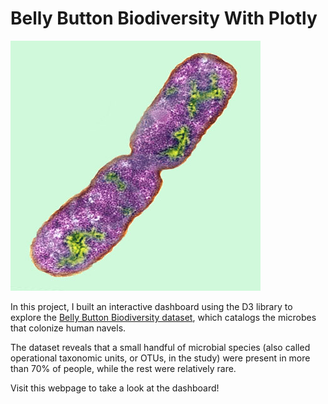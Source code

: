# Belly Button Biodiversity With Plotly

![Bacteria by filterforge.com](Images/bacteria.jpg)

In this project, I built an interactive dashboard using the D3 library to explore the [Belly Button Biodiversity dataset](http://robdunnlab.com/projects/belly-button-biodiversity/), which catalogs the microbes that colonize human navels.

The dataset reveals that a small handful of microbial species (also called operational taxonomic units, or OTUs, in the study) were present in more than 70% of people, while the rest were relatively rare.

Visit this webpage to take a look at the dashboard! 
